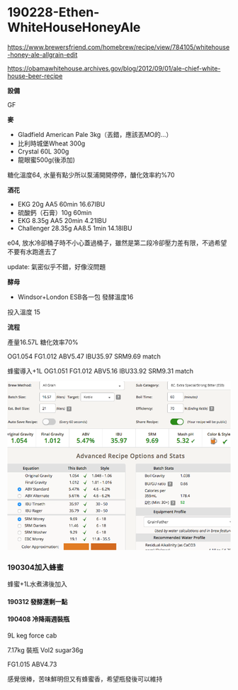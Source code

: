 # 190228-Ethen-WhiteHouseHoneyAle

https://www.brewersfriend.com/homebrew/recipe/view/784105/whitehouse-honey-ale-allgrain-edit

https://obamawhitehouse.archives.gov/blog/2012/09/01/ale-chief-white-house-beer-recipe

**設備**

GF

**麥**

* Gladfield American Pale 3kg（丟錯，應該丟MO的...）
* 比利時城堡Wheat 300g
* Crystal 60L 300g
* 龍眼蜜500g(後添加)

糖化溫度64, 水量有點少所以泵浦開開停停，醣化效率約%70

**酒花**

* EKG 20g AA5 60min 16.67IBU
* 硫酸鈣（石膏）10g 60min
* EKG 8.35g AA5 20min 4.21IBU
* Challenger 28.35g AA8.5 1min 14.18IBU

e04, 放水冷卻桶子時不小心蓋過桶子，雖然是第二段冷卻壓力差有限，不過希望不要有水跑進去了 

update: 氣密似乎不錯，好像沒問題

**酵母**

* Windsor+London ESB各一包 發酵溫度16

投入溫度 15


**流程**

產量16.57L 糖化效率70%

OG1.054 FG1.012 ABV5.47 IBU35.97 SRM9.69 match

蜂蜜導入+1L OG1.051 FG1.012 ABV5.16 IBU33.92 SRM9.31 match

![](../img/test152.png) 

### 190304加入蜂蜜

蜂蜜+1L水煮沸後加入

#### 190312 發酵還剩一點

#### 190408 冷降兩週裝瓶

9L keg force cab

7.17kg 裝瓶 Vol2 sugar36g

FG1.015 ABV4.73

感覺很棒，苦味鮮明但又有蜂蜜香，希望瓶發後可以維持
